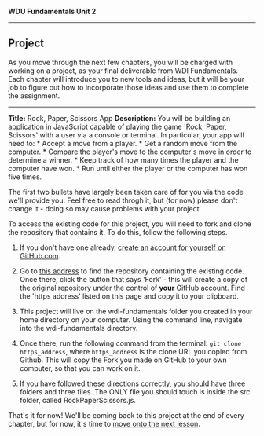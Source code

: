 **WDU Fundamentals Unit 2**

---

## Project

As you move through the next few chapters, you will be charged with working on a project, as your final deliverable from WDI Fundamentals. Each chapter will introduce you to new tools and ideas, but it will be your job to figure out how to incorporate those ideas and use them to complete the assignment.

- - - 

**Title:** Rock, Paper, Scissors App
**Description:**
  You will be building an application in JavaScript capable of playing the game 'Rock, Paper, Scissors' with a user via a console or terminal. In particular, your app will need to:
    * Accept a move from a player.
    * Get a random move from the computer.
    * Compare the player's move to the computer's move in order to determine a winner.
    * Keep track of how many times the player and the computer have won.
    * Run until either the player or the computer has won five times.

  The first two bullets have largely been taken care of for you via the code we'll provide you. Feel free to read throgh it, but (for now) please don't change it - doing so may cause problems with your project.

To access the existing code for this project, you will need to fork and clone the repository that contains it. To do this, follow the following steps.

1. If you don't have one already, [create an account for yourself on GitHub.com](./08_exercise.md).

2. Go to [this address](https://github.com/ga-students/wdi-fundamentals-rps) to find the repository containing the existing code. Once there, click the button that says 'Fork' - this will create a copy of the original repository under the control of **your** GitHub account. Find the 'https address' listed on this page and copy it to your clipboard.

3. This project will live on the wdi-fundamentals folder you created in your home directory on your computer. Using the command line, navigate into the wdi-fundamentals directory.

4. Once there, run the following command from the terminal: 
`git clone https_address`, where `https_address` is the clone URL you copied from Github.  This will copy the Fork you made on GitHub to your own computer, so that you can work on it.

5. If you have followed these directions correctly, you should have three folders and three files.  The ONLY file you should touch is inside the src folder, called RockPaperScissors.js.

That's it for now! We'll be coming back to this project at the end of every chapter, but for now, it's time to [move onto the next lesson]().
